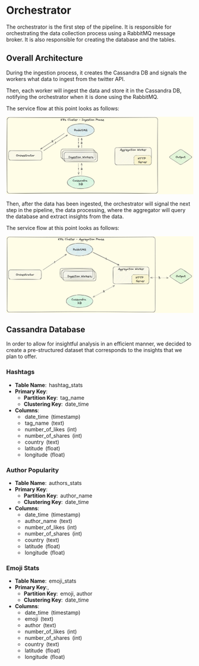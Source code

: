 # Orchestrator

The orchestrator is the first step of the pipeline. It is responsible for orchestrating the data collection process using a RabbitMQ message broker. It is also responsible for creating the database and the tables.

## Overall Architecture

During the ingestion process, it creates the Cassandra DB and signals the workers what data to ingest from the twitter API. 

Then, each worker will ingest the data and store it in the Cassandra DB, notifying the orchestrator when it is done using the RabbitMQ.

The service flow at this point looks as follows:

![Ingestion](ingestion.png)

Then, after the data has been ingested, the orchestrator will signal the next step in the pipeline, the data processing, where the aggregator will query the database and extract insights from the data.

The service flow at this point looks as follows:

![Aggregation](aggregation.png)

## Cassandra Database

In order to allow for insightful analysis in an efficient manner, we decided to create a pre-structured dataset that corresponds to the insights that we plan to offer.

### Hashtags

- ⁠**Table Name**: ⁠ hashtag_stats ⁠
- ⁠**Primary Key**:
  - **Partition Key**: ⁠ tag_name ⁠
  - **Clustering Key**: ⁠ date_time ⁠
- ⁠**Columns**:
  - ⁠ date_time ⁠ (timestamp)
  - ⁠ tag_name ⁠ (text)
  - ⁠ number_of_likes ⁠ (int)
  - ⁠ number_of_shares ⁠ (int)
  - ⁠ country ⁠ (text)
  - ⁠ latitude ⁠ (float)
  - ⁠ longitude ⁠ (float)

### Author Popularity

- ⁠**Table Name**: ⁠ authors_stats ⁠
- ⁠**Primary Key**:
  - **Partition Key**: ⁠ author_name ⁠
  - **Clustering Key**: ⁠ date_time ⁠
- ⁠**Columns**:
  - ⁠ date_time ⁠ (timestamp)
  - ⁠ author_name ⁠ (text)
  - ⁠ number_of_likes ⁠ (int)
  - ⁠ number_of_shares ⁠ (int)
  - ⁠ country ⁠ (text)
  - ⁠ latitude ⁠ (float)
  - ⁠ longitude ⁠ (float)

### Emoji Stats

- ⁠**Table Name**: ⁠ emoji_stats ⁠
- ⁠**Primary Key**:, 
  - **Partition Key**: ⁠ emoji, author ⁠
  - **Clustering Key**: ⁠ date_time ⁠
- ⁠**Columns**:
  - ⁠ date_time ⁠ (timestamp)
  - ⁠ emoji ⁠ (text)
  - ⁠ author ⁠ (text)
  - ⁠ number_of_likes ⁠ (int)
  - ⁠ number_of_shares ⁠ (int)
  - ⁠ country ⁠ (text)
  - ⁠ latitude ⁠ (float)
  - ⁠ longitude ⁠ (float)
  